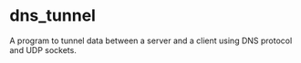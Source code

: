 # dns_tunnel
A program to tunnel data between a server and a client using DNS protocol and UDP sockets.
